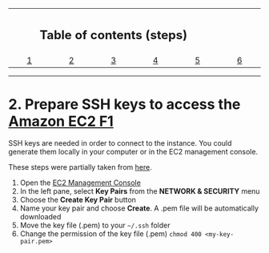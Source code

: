 <table style="width:100%">
  <tr>
    <th width="100%" colspan="5"><h2>Table of contents (steps)</h2></th>
  </tr>
  <tr>
    <td width="10%" align="center"><a href="create_aws_account.md">1</a></td>
    <td width="10%" align="center"><a href="generate_ssh_keys.md">2</a></td>
    <td width="10%" align="center"><a href="create_s3_credential.md">3</a></td>	  
    <td width="10%" align="center"><a href="increase_instance_limit.md">4</a></td>
    <td width="10%" align="center"><a href="create_ami_instance.md">5</a></td>
    <td width="10%" align="center"><a href="configure_s3.md">6</a></td>	  	  
  </tr>
</table>
	
---------------------------------------

# 2. Prepare SSH keys to access the [Amazon EC2 F1](https://aws.amazon.com/ec2/instance-types/f1/)

SSH keys are needed in order to connect to the instance. You could generate them locally in your computer or in the EC2 management console.

These steps were partially taken from [here](https://github.com/Xilinx/SDAccel_Examples/wiki/Prerequisites-for-working-with-SDAccel-on-AWS-F1).

1. Open the [EC2 Management Console](https://console.aws.amazon.com)
2. In the left pane, select **Key Pairs** from the **NETWORK & SECURITY** menu
3. Choose the **Create Key Pair** button
4. Name your key pair and choose **Create**. A .pem file will be automatically downloaded
5. Move the key file (.pem) to your `~/.ssh` folder
6. Change the permission of the key file (.pem) `chmod 400 <my-key-pair.pem>`
